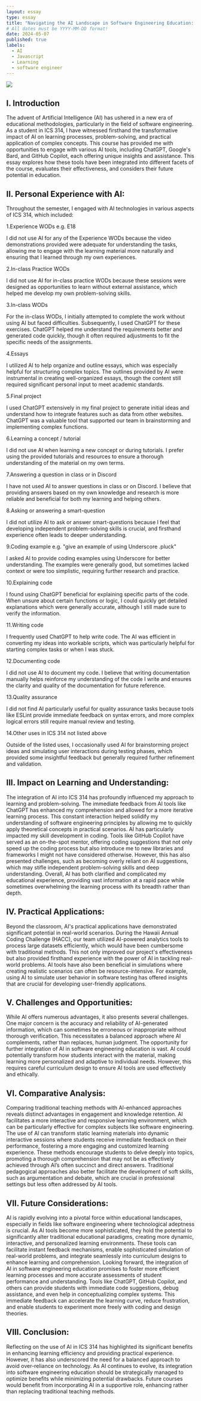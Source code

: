 ```yaml
---
layout: essay
type: essay
title: "Navigating the AI Landscape in Software Engineering Education: Insights and Reflections"
# All dates must be YYYY-MM-DD format!
date: 2024-05-07
published: true
labels:
  - AI
  - Javascript
  - Learning
  - software engineer
---
```


<img class="img-fluid" src="../img/What-is-Artiificial-IntelligenceAI.jpg">

## I. Introduction
The advent of Artificial Intelligence (AI) has ushered in a new era of educational methodologies, particularly in the field of software engineering. As a student in ICS 314, I have witnessed firsthand the transformative impact of AI on learning processes, problem-solving, and practical application of complex concepts. This course has provided me with opportunities to engage with various AI tools, including ChatGPT, Google's Bard, and GitHub Copilot, each offering unique insights and assistance. This essay explores how these tools have been integrated into different facets of the course, evaluates their effectiveness, and considers their future potential in education.

## II. Personal Experience with AI:
Throughout the semester, I engaged with AI technologies in various aspects of ICS 314, which included:

1.Experience WODs e.g. E18
   
I did not use AI for any of the Experience WODs because the video demonstrations provided were adequate for understanding the tasks, allowing me to engage with the learning material more naturally and ensuring that I learned through my own experiences.

2.In-class Practice WODs

I did not use AI for in-class practice WODs because these sessions were designed as opportunities to learn without external assistance, which helped me develop my own problem-solving skills.

3.In-class WODs

For the in-class WODs, I initially attempted to complete the work without using AI but faced difficulties. Subsequently, I used ChatGPT for these exercises. ChatGPT helped me understand the requirements better and generated code quickly, though it often required adjustments to fit the specific needs of the assignments.

4.Essays

I utilized AI to help organize and outline essays, which was especially helpful for structuring complex topics. The outlines provided by AI were instrumental in creating well-organized essays, though the content still required significant personal input to meet academic standards.

5.Final project

I used ChatGPT extensively in my final project to generate initial ideas and understand how to integrate features such as data from other websites. ChatGPT was a valuable tool that supported our team in brainstorming and implementing complex functions.

6.Learning a concept / tutorial

I did not use AI when learning a new concept or during tutorials. I prefer using the provided tutorials and resources to ensure a thorough understanding of the material on my own terms.

7.Answering a question in class or in Discord

I have not used AI to answer questions in class or on Discord. I believe that providing answers based on my own knowledge and research is more reliable and beneficial for both my learning and helping others.

8.Asking or answering a smart-question

I did not utilize AI to ask or answer smart-questions because I feel that developing independent problem-solving skills is crucial, and firsthand experience often leads to deeper understanding.

9.Coding example e.g. "give an example of using Underscore .pluck"

I asked AI to provide coding examples using Underscore for better understanding. The examples were generally good, but sometimes lacked context or were too simplistic, requiring further research and practice.

10.Explaining code

I found using ChatGPT beneficial for explaining specific parts of the code. When unsure about certain functions or logic, I could quickly get detailed explanations which were generally accurate, although I still made sure to verify the information.

11.Writing code

I frequently used ChatGPT to help write code. The AI was efficient in converting my ideas into workable scripts, which was particularly helpful for starting complex tasks or when I was stuck.

12.Documenting code

I did not use AI to document my code. I believe that writing documentation manually helps reinforce my understanding of the code I write and ensures the clarity and quality of the documentation for future reference.

13.Quality assurance

I did not find AI particularly useful for quality assurance tasks because tools like ESLint provide immediate feedback on syntax errors, and more complex logical errors still require manual review and testing.

14.Other uses in ICS 314 not listed above

Outside of the listed uses, I occasionally used AI for brainstorming project ideas and simulating user interactions during testing phases, which provided some insightful feedback but generally required further refinement and validation.

## III. Impact on Learning and Understanding:

The integration of AI into ICS 314 has profoundly influenced my approach to learning and problem-solving. The immediate feedback from AI tools like ChatGPT has enhanced my comprehension and allowed for a more iterative learning process. This constant interaction helped solidify my understanding of software engineering principles by allowing me to quickly apply theoretical concepts in practical scenarios. AI has particularly impacted my skill development in coding. Tools like GitHub Copilot have served as an on-the-spot mentor, offering coding suggestions that not only speed up the coding process but also introduce me to new libraries and frameworks I might not have considered otherwise. However, this has also presented challenges, such as becoming overly reliant on AI suggestions, which may stifle independent problem-solving skills and deep understanding. Overall, AI has both clarified and complicated my educational experience, providing vast information at a rapid pace while sometimes overwhelming the learning process with its breadth rather than depth.

## IV. Practical Applications:

Beyond the classroom, AI's practical applications have demonstrated significant potential in real-world scenarios. During the Hawaii Annual Coding Challenge (HACC), our team utilized AI-powered analytics tools to process large datasets efficiently, which would have been cumbersome with traditional methods. This not only improved our project's effectiveness but also provided firsthand experience with the power of AI in tackling real-world problems. AI tools have also been beneficial in simulations where creating realistic scenarios can often be resource-intensive. For example, using AI to simulate user behavior in software testing has offered insights that are crucial for developing user-friendly applications.

## V. Challenges and Opportunities:

While AI offers numerous advantages, it also presents several challenges. One major concern is the accuracy and reliability of AI-generated information, which can sometimes be erroneous or inappropriate without thorough verification. This necessitates a balanced approach where AI complements, rather than replaces, human judgment. The opportunity for further integration of AI in software engineering education is vast. AI could potentially transform how students interact with the material, making learning more personalized and adaptive to individual needs. However, this requires careful curriculum design to ensure AI tools are used effectively and ethically.

## VI. Comparative Analysis:

Comparing traditional teaching methods with AI-enhanced approaches reveals distinct advantages in engagement and knowledge retention. AI facilitates a more interactive and responsive learning environment, which can be particularly effective for complex subjects like software engineering. The use of AI can transform static learning materials into dynamic interactive sessions where students receive immediate feedback on their performance, fostering a more engaging and customized learning experience. These methods encourage students to delve deeply into topics, promoting a thorough comprehension that may not be as effectively achieved through AI’s often succinct and direct answers. Traditional pedagogical approaches also better facilitate the development of soft skills, such as argumentation and debate, which are crucial in professional settings but less often addressed by AI tools.

## VII. Future Considerations:

AI is rapidly evolving into a pivotal force within educational landscapes, especially in fields like software engineering where technological adeptness is crucial. As AI tools become more sophisticated, they hold the potential to significantly alter traditional educational paradigms, creating more dynamic, interactive, and personalized learning environments. These tools can facilitate instant feedback mechanisms, enable sophisticated simulation of real-world problems, and integrate seamlessly into curriculum designs to enhance learning and comprehension. Looking forward, the integration of AI in software engineering education promises to foster more efficient learning processes and more accurate assessments of student performance and understanding. Tools like ChatGPT, GitHub Copilot, and others can provide students with immediate code suggestions, debug assistance, and even help in conceptualizing complex systems. This immediate feedback can accelerate the learning curve, reduce frustration, and enable students to experiment more freely with coding and design theories.

## VIII. Conclusion:

Reflecting on the use of AI in ICS 314 has highlighted its significant benefits in enhancing learning efficiency and providing practical experience. However, it has also underscored the need for a balanced approach to avoid over-reliance on technology. As AI continues to evolve, its integration into software engineering education should be strategically managed to optimize benefits while minimizing potential drawbacks. Future courses would benefit from incorporating AI in a supportive role, enhancing rather than replacing traditional teaching methods.

